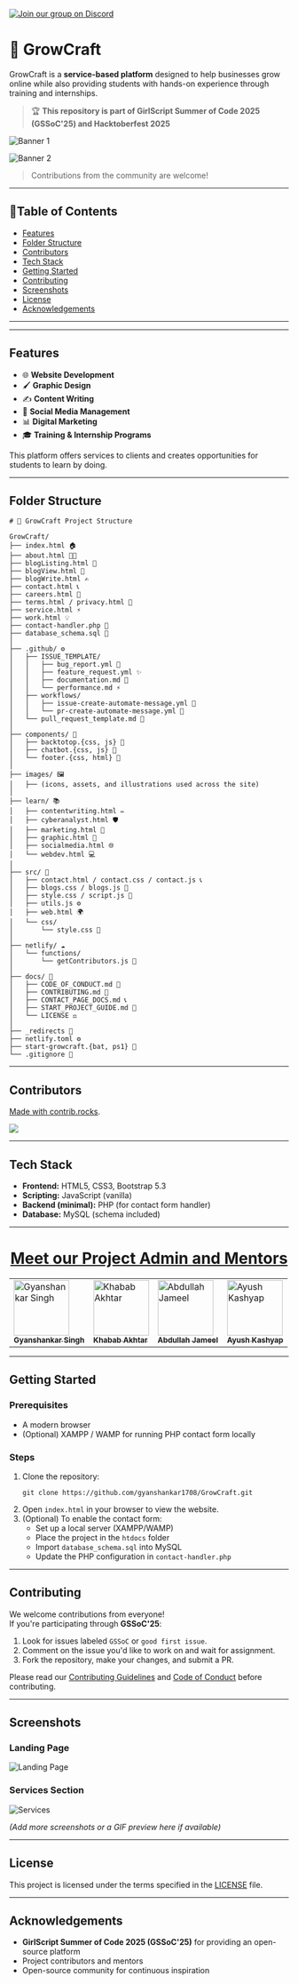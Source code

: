 [![Join our group on Discord](https://github.com/user-attachments/assets/f7be9334-dd82-4c36-83d4-2e21bfca7633)](https://discord.gg/a2zdpnfZ)

# 🌱 GrowCraft

GrowCraft is a **service-based platform** designed to help businesses grow online while also providing students with hands-on experience through training and internships.  

> 🏆 **This repository is part of GirlScript Summer of Code 2025 (GSSoC'25) and Hacktoberfest 2025**  

![Banner 1](./images/GSSoC.png)
  
![Banner 2](./images/hacktober.png)

> Contributions from the community are welcome!

---
## 📑Table of Contents

- [Features](#features)
- [Folder Structure](#folder-structure)
- [Contributors](#contributors)
- [Tech Stack](#tech-stack)
- [Getting Started](#getting-started)
- [Contributing](#contributing)
- [Screenshots](#screenshots)
- [License](#license)
- [Acknowledgements](#acknowledgements)




---
---

##  Features

- 🌐 **Website Development**
- 🖌️ **Graphic Design**
- ✍️ **Content Writing**
- 📣 **Social Media Management**
- 📊 **Digital Marketing**
- 🎓 **Training & Internship Programs**

This platform offers services to clients and creates opportunities for students to learn by doing.

---

##  Folder Structure

```
# 🌱 GrowCraft Project Structure

GrowCraft/
├── index.html 🏠
├── about.html 👩‍💻
├── blogListing.html 📰
├── blogView.html 🧾
├── blogWrite.html ✍️
├── contact.html 📞
├── careers.html 💼
├── terms.html / privacy.html 📜
├── service.html ⚡
├── work.html 💡
├── contact-handler.php 🧩
├── database_schema.sql 🧮
│
├── .github/ ⚙️
│   ├── ISSUE_TEMPLATE/
│   │   ├── bug_report.yml 🐞
│   │   ├── feature_request.yml ✨
│   │   ├── documentation.md 📘
│   │   └── performance.md ⚡
│   ├── workflows/
│   │   ├── issue-create-automate-message.yml 🤖
│   │   └── pr-create-automate-message.yml 🤝
│   └── pull_request_template.md 🧾
│
├── components/ 🧱
│   ├── backtotop.{css, js} 🔼
│   ├── chatbot.{css, js} 💬
│   └── footer.{css, html} 🦶
│
├── images/ 🖼️
│   ├── (icons, assets, and illustrations used across the site)
│
├── learn/ 📚
│   ├── contentwriting.html ✏️
│   ├── cyberanalyst.html 🛡️
│   ├── marketing.html 📢
│   ├── graphic.html 🎨
│   ├── socialmedia.html 🌐
│   └── webdev.html 💻
│
├── src/ 🧩
│   ├── contact.html / contact.css / contact.js 📞
│   ├── blogs.css / blogs.js 📰
│   ├── style.css / script.js 🎨
│   ├── utils.js ⚙️
│   ├── web.html 🌍
│   └── css/
│       └── style.css 🎨
│
├── netlify/ ☁️
│   └── functions/
│       └── getContributors.js 👥
│
├── docs/ 📄
│   ├── CODE_OF_CONDUCT.md 📜  
│   ├── CONTRIBUTING.md 🤝  
│   ├── CONTACT_PAGE_DOCS.md 📞  
│   ├── START_PROJECT_GUIDE.md 🚀  
│   └── LICENSE ⚖️  
│
├── _redirects 🧭
├── netlify.toml ⚙️
├── start-growcraft.{bat, ps1} 🚀
└── .gitignore 🙈

```

---
##  Contributors
<a href="https://github.com/gyanshankar1708/GrowCraft/graphs/contributors">

Made with [contrib.rocks](https://contrib.rocks).

<img src="https://contrib.rocks/image?repo=gyanshankar1708/GrowCraft" />

---
##  Tech Stack

- **Frontend:** HTML5, CSS3, Bootstrap 5.3  
- **Scripting:** JavaScript (vanilla)  
- **Backend (minimal):** PHP (for contact form handler)  
- **Database:** MySQL (schema included)


---

<div align="center">

  <h1><u>Meet our Project Admin and Mentors</u></h1>

  <table>
    <tr>
      <td>
        <a href="https://github.com/gyanshankar1708">
          <img src="https://avatars.githubusercontent.com/u/155980409?v=4" width="100" alt="Gyanshankar Singh"/><br>
          <sub><b>Gyanshankar Singh</b></sub>
        </a>
      </td>
      <td>
        <a href="https://github.com/Khababakhtar20">
          <img src="https://avatars.githubusercontent.com/u/191676741?v=4" width="100" alt="Khabab Akhtar"/><br>
          <sub><b>Khabab Akhtar</b></sub>
        </a>
      </td>
      <td>
        <a href="https://github.com/abdullahxyz85">
          <img src="https://avatars.githubusercontent.com/u/181183976?v=4" width="100" alt="Abdullah Jameel"/><br>
          <sub><b>Abdullah Jameel</b></sub>
        </a>
      </td>
      <td>
        <a href="https://github.com/ayushkashyap402">
          <img src="https://avatars.githubusercontent.com/u/161109248?v=4" width="100" alt="Ayush Kashyap"/><br>
          <sub><b>Ayush Kashyap</b></sub>
        </a>
      </td>
    </tr>
  </table>

</div>

---

##  Getting Started

### Prerequisites
- A modern browser
- (Optional) XAMPP / WAMP for running PHP contact form locally

### Steps
1. Clone the repository:
   ```
   git clone https://github.com/gyanshankar1708/GrowCraft.git
   ```
2. Open `index.html` in your browser to view the website.
3. (Optional) To enable the contact form:
   - Set up a local server (XAMPP/WAMP)
   - Place the project in the `htdocs` folder
   - Import `database_schema.sql` into MySQL
   - Update the PHP configuration in `contact-handler.php`

---

##  Contributing

We welcome contributions from everyone!  
If you're participating through **GSSoC'25**:

1. Look for issues labeled `GSSoC` or `good first issue`.
2. Comment on the issue you'd like to work on and wait for assignment.
3. Fork the repository, make your changes, and submit a PR.

Please read our [Contributing Guidelines](src/CONTRIBUTING.md) and [Code of Conduct](CODE_OF_CONDUCT.md) before contributing.

---

##  Screenshots

### Landing Page
![Landing Page](images/index.png)

### Services Section
![Services](images/services.png)

*(Add more screenshots or a GIF preview here if available)*

---

##  License

This project is licensed under the terms specified in the [LICENSE](LICENSE) file.

---

##  Acknowledgements

- **GirlScript Summer of Code 2025 (GSSoC'25)** for providing an open-source platform
- Project contributors and mentors
- Open-source community for continuous inspiration


